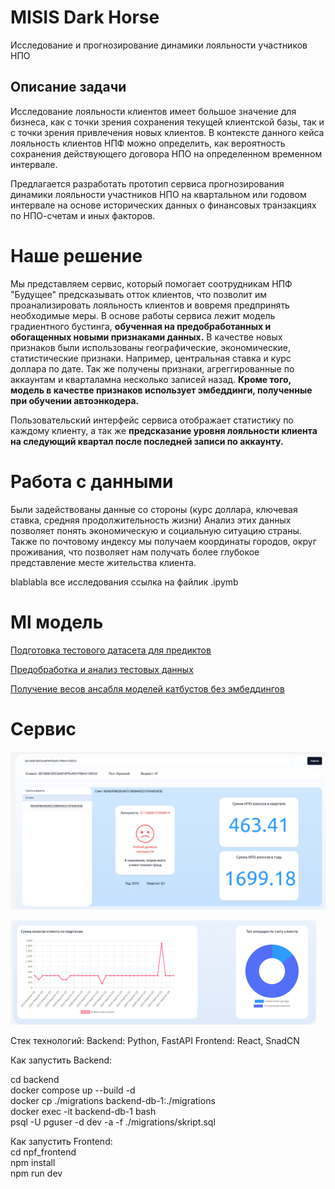 # MISIS Dark Horse

Исследование и прогнозирование динамики лояльности участников НПО

## Описание задачи

Исследование лояльности клиентов имеет большое значение для бизнеса, как с точки зрения сохранения текущей клиентской базы, так и с точки зрения привлечения новых клиентов. В контексте данного кейса лояльность клиентов НПФ можно определить, как вероятность сохранения действующего договора НПО на определенном временном интервале.

Предлагается разработать прототип сервиса прогнозирования динамики лояльности участников НПО на квартальном или годовом интервале на основе исторических данных о финансовых транзакциях по НПО-счетам и иных факторов.

# Наше решение

Мы представляем сервис, который помогает соотрудникам НПФ "Будущее" предсказывать отток клиентов, что позволит им проанализировать лояльность клиентов и вовремя предпринять необходимые меры. В основе работы сервиса лежит модель градиентного бустинга, **обученная на предобработанных и обогащенных новыми признаками данных.** В качестве новых признаков были использованы географические, экономические, статистические признаки. Например, центральная ставка и курс доллара по дате. Так же получены признаки, агреггированные по аккаунтам и кварталамна несколько записей назад. **Кроме того, модель в качестве признаков использует эмбеддинги, полученные при обучении автоэнкодера.**

Пользовательский интерфейс сервиса отображает статистику по каждому клиенту, а так же **предсказание уровня лояльности клиента на следующий квартал после последней записи по аккаунту.**

# Работа с данными

Были задействованы данные со стороны (курс доллара, ключевая ставка, средняя продолжительность жизни) Анализ этих данных позволяет понять экономическую и социальную ситуацию страны.
Также по почтовому индексу мы получаем координаты городов, округ проживания, что позволяет нам получать более глубокое представление месте жительства клиента.

blablabla все исследования
ссылка на файлик .ipymb

# Ml модель

[Подготовка тестового датасета для предиктов](<./ml/test-dataset(1).ipynb>)

[Предобработка и анализ тестовых данных](<./ml/data-preparation-hack-part-2%20(2).ipynb>)

[Получение весов ансабля моделей катбустов без эмбеддингов](./ml/ensembling-without-embeddings.ipynb)

# Сервис

![alt text](image.png)

![alt text](image-1.png)

Cтек технологий:
Backend: Python, FastAPI
Frontend: React, SnadCN

Как запустить Backend:

cd backend  
docker compose up --build -d  
docker cp ./migrations backend-db-1:./migrations  
docker exec -it backend-db-1 bash  
psql -U pguser -d dev -a -f ./migrations/skript.sql

Как запустить Frontend:  
cd npf_frontend  
npm install  
npm run dev

